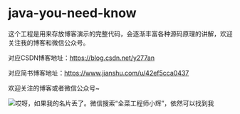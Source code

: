 # java-you-need-know

这个工程是用来存放博客演示的完整代码，会逐渐丰富各种源码原理的讲解，欢迎关注我的博客和微信公众号。

对应CSDN博客地址：https://blog.csdn.net/y277an

对应简书博客地址：https://www.jianshu.com/u/42ef5cca0437

欢迎关注的博客或者微信公众号~

![哎呀，如果我的名片丢了。微信搜索“全菜工程师小辉”，依然可以找到我](http://mseddl.gitee.io/photos/always/weixin-public.png)
